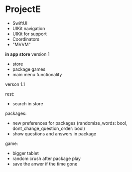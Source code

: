 # ProjectE

- SwiftUI
- UIKit navigation
- UIKit for support
- Coordinators
- "MVVM"

**in app store** version 1
- store
- package games
- main menu functionality

verson 1.1

rest: 
- search in store

packages:
- new preferences for packages (randomize_words: bool, dont_change_question_order: bool)
- show questions and answers in package 

game:
- bigger tablet
- random crush after package play
- save the anwer if the time gone
